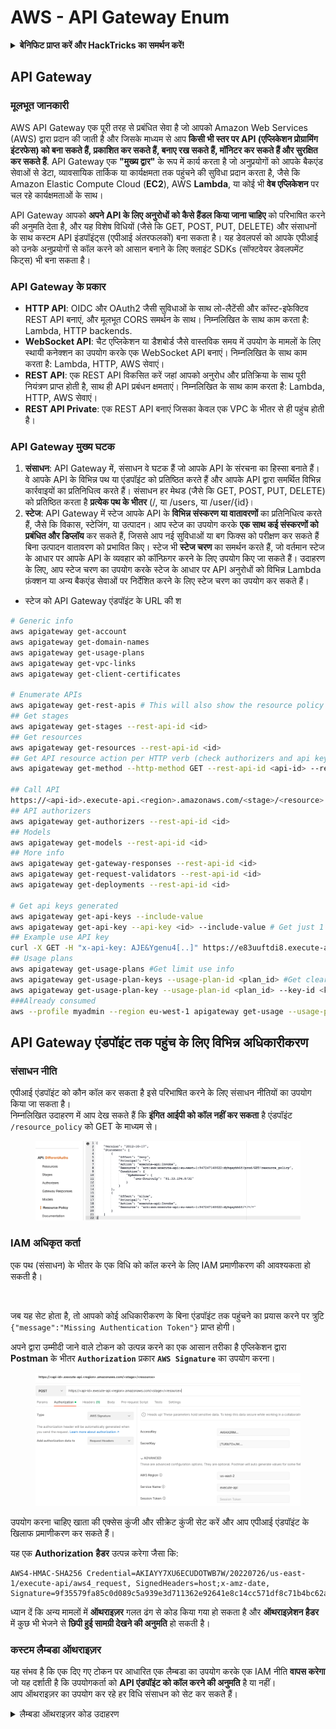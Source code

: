 # AWS - API Gateway Enum

<details>

<summary><strong>बेनिफिट प्राप्त करें और HackTricks का समर्थन करें!</strong></summary>

* यदि आप अपनी कंपनी को HackTricks में विज्ञापित करना चाहते हैं या यदि आप PEASS के नवीनतम संस्करण देखना चाहते हैं या HackTricks को PDF में डाउनलोड करना चाहते हैं, तो [**सदस्यता योजनाएं**](https://github.com/sponsors/carlospolop) देखें!
* [**आधिकारिक PEASS & HackTricks स्वैग**](https://peass.creator-spring.com) प्राप्त करें
* [**The PEASS Family**](https://opensea.io/collection/the-peass-family) की खोज करें, हमारा विशेष [**NFTs**](https://opensea.io/collection/the-peass-family) संग्रह
* **शामिल हों** 💬 [**Discord समूह**](https://discord.gg/hRep4RUj7f) या [**टेलीग्राम समूह**](https://t.me/peass) में या **Twitter** 🐦 [**@carlospolopm**](https://twitter.com/carlospolopm)** का** **अनुसरण** करें।**
* **अपने हैकिंग ट्रिक्स को** [**HackTricks**](https://github.com/carlospolop/hacktricks) और [**HackTricks Cloud**](https://github.com/carlospolop/hacktricks-cloud) github repos में PR जमा करके साझा करें।

</details>

## API Gateway

### मूलभूत जानकारी

AWS API Gateway एक पूरी तरह से प्रबंधित सेवा है जो आपको Amazon Web Services (AWS) द्वारा प्रदान की जाती है और जिसके माध्यम से आप **किसी भी स्तर पर API (एप्लिकेशन प्रोग्रामिंग इंटरफेस) को बना सकते हैं, प्रकाशित कर सकते हैं, बनाए रख सकते हैं, मॉनिटर कर सकते हैं और सुरक्षित कर सकते हैं**. API Gateway एक **"मुख्य द्वार"** के रूप में कार्य करता है जो अनुप्रयोगों को आपके बैकएंड सेवाओं से डेटा, व्यावसायिक तार्किक या कार्यक्षमता तक पहुंचने की सुविधा प्रदान करता है, जैसे कि Amazon Elastic Compute Cloud (**EC2**), AWS **Lambda**, या कोई भी **वेब एप्लिकेशन** पर चल रहे कार्यक्षमताओं के साथ।

API Gateway आपको **अपने API के लिए अनुरोधों को कैसे हैंडल किया जाना चाहिए** को परिभाषित करने की अनुमति देता है, और यह विशेष विधियों (जैसे कि GET, POST, PUT, DELETE) और संसाधनों के साथ कस्टम API इंडपॉइंट्स (एपीआई अंतरफलकों) बना सकता है। यह डेवलपर्स को आपके एपीआई को उनके अनुप्रयोगों से कॉल करने को आसान बनाने के लिए क्लाइंट SDKs (सॉफ्टवेयर डेवलपमेंट किट्स) भी बना सकता है।

### API Gateway के प्रकार

* **HTTP API**: OIDC और OAuth2 जैसी सुविधाओं के साथ लो-लैटेंसी और कॉस्ट-इफेक्टिव REST API बनाएं, और मूलभूत CORS समर्थन के साथ। निम्नलिखित के साथ काम करता है: Lambda, HTTP backends.
* **WebSocket API**: चैट एप्लिकेशन या डैशबोर्ड जैसे वास्तविक समय में उपयोग के मामलों के लिए स्थायी कनेक्शन का उपयोग करके एक WebSocket API बनाएं। निम्नलिखित के साथ काम करता है: Lambda, HTTP, AWS सेवाएं।
* **REST API**: एक REST API विकसित करें जहां आपको अनुरोध और प्रतिक्रिया के साथ पूरी नियंत्रण प्राप्त होती है, साथ ही API प्रबंधन क्षमताएं। निम्नलिखित के साथ काम करता है: Lambda, HTTP, AWS सेवाएं।
* **REST API Private**: एक REST API बनाएं जिसका केवल एक VPC के भीतर से ही पहुंच होती है।

### API Gateway मुख्य घटक

1. **संसाधन**: API Gateway में, संसाधन वे घटक हैं जो आपके API के संरचना का हिस्सा बनाते हैं। वे आपके API के विभिन्न पथ या एंडपॉइंट को प्रतिष्ठित करते हैं और आपके API द्वारा समर्थित विभिन्न कार्रवाइयों का प्रतिनिधित्व करते हैं। संसाधन हर मेथड (जैसे कि GET, POST, PUT, DELETE) को प्रतिष्ठित करता है **प्रत्येक पथ के भीतर** (/, या /users, या /user/{id}।
2. **स्टेज**: API Gateway में स्टेज आपके API के **विभिन्न संस्करण या वातावरणों** का प्रतिनिधित्व करते हैं, जैसे कि विकास, स्टेजिंग, या उत्पादन। आप स्टेज का उपयोग करके **एक साथ कई संस्करणों को प्रबंधित और डिप्लॉय** कर सकते हैं, जिससे आप नई सुविधाओं या बग फिक्स को परीक्षण कर सकते हैं बिना उत्पादन वातावरण को प्रभावित किए। स्टेज भी **स्टेज चरण** का समर्थन करते हैं, जो वर्तमान स्टेज के आधार पर आपके API के व्यवहार को कॉन्फ़िगर करने के लिए उपयोग किए जा सकते हैं। उदाहरण के लिए, आप स्टेज चरण का उपयोग करके स्टेज के आधार पर API अनुरोधों को विभिन्न Lambda फ़ंक्शन या अन्य बैकएंड सेवाओं पर निर्देशित करने के लिए स्टेज चरण का उपयोग कर सकते हैं।
* स्टेज को API Gateway एंडपॉइंट के URL की श
```bash
# Generic info
aws apigateway get-account
aws apigateway get-domain-names
aws apigateway get-usage-plans
aws apigateway get-vpc-links
aws apigateway get-client-certificates

# Enumerate APIs
aws apigateway get-rest-apis # This will also show the resource policy (if any)
## Get stages
aws apigateway get-stages --rest-api-id <id>
## Get resources
aws apigateway get-resources --rest-api-id <id>
## Get API resource action per HTTP verb (check authorizers and api key required)
aws apigateway get-method --http-method GET --rest-api-id <api-id> --resource-id <resource-id>

## Call API
https://<api-id>.execute-api.<region>.amazonaws.com/<stage>/<resource>
## API authorizers
aws apigateway get-authorizers --rest-api-id <id>
## Models
aws apigateway get-models --rest-api-id <id>
## More info
aws apigateway get-gateway-responses --rest-api-id <id>
aws apigateway get-request-validators --rest-api-id <id>
aws apigateway get-deployments --rest-api-id <id>

# Get api keys generated
aws apigateway get-api-keys --include-value
aws apigateway get-api-key --api-key <id> --include-value # Get just 1
## Example use API key
curl -X GET -H "x-api-key: AJE&Ygenu4[..]" https://e83uuftdi8.execute-api.us-east-1.amazonaws.com/dev/test
## Usage plans
aws apigateway get-usage-plans #Get limit use info
aws apigateway get-usage-plan-keys --usage-plan-id <plan_id> #Get clear text values of api keys
aws apigateway get-usage-plan-key --usage-plan-id <plan_id> --key-id <key_id>
###Already consumed
aws --profile myadmin --region eu-west-1 apigateway get-usage --usage-plan-id <plan_id> --start-date 2023-07-01 --end-date 2023-07-12
```
## API Gateway एंडपॉइंट तक पहुंच के लिए विभिन्न अधिकारीकरण

### संसाधन नीति

एपीआई एंडपॉइंट को कौन कॉल कर सकता है इसे परिभाषित करने के लिए संसाधन नीतियों का उपयोग किया जा सकता है।\
निम्नलिखित उदाहरण में आप देख सकते हैं कि **इंगित आईपी को कॉल नहीं कर सकता** है एंडपॉइंट `/resource_policy` को GET के माध्यम से।

<figure><img src="../../../.gitbook/assets/image (92) (1) (1).png" alt=""><figcaption></figcaption></figure>

### IAM अधिकृत कर्ता

एक पथ (संसाधन) के भीतर के एक विधि को कॉल करने के लिए IAM प्रमाणीकरण की आवश्यकता हो सकती है।

<figure><img src="https://lh3.googleusercontent.com/GGx-kfqNXu6zMqGidnO8_eR88fYPpJG-wNuBBnedAJntiRUEPTEScl7OvWthGYRiI_msYCdC6oBFvJc827Tb4-4UogxpOyrEXyst-8IDzP9DC2NOtXSY7w58L0baCAcBQjSyvBhJREvWWCtiboNYPSKuEw=s2048" alt=""><figcaption></figcaption></figure>

जब यह सेट होता है, तो आपको कोई अधिकारीकरण के बिना एंडपॉइंट तक पहुंचने का प्रयास करने पर त्रुटि `{"message":"Missing Authentication Token"}` प्राप्त होगी।

अपने द्वारा उम्मीदी जाने वाले टोकन को उत्पन्न करने का एक आसान तरीका है एप्लिकेशन द्वारा **Postman** के भीतर **`Authorization`** प्रकार **`AWS Signature`** का उपयोग करना।

<figure><img src="../../../.gitbook/assets/image (3) (1) (3).png" alt=""><figcaption></figcaption></figure>

उपयोग करना चाहिए खाता की एक्सेस कुंजी और सीक्रेट कुंजी सेट करें और आप एपीआई एंडपॉइंट के खिलाफ प्रमाणीकरण कर सकते हैं।

यह एक **Authorization** **हैडर** उत्पन्न करेगा जैसा कि:
```
AWS4-HMAC-SHA256 Credential=AKIAYY7XU6ECUDOTWB7W/20220726/us-east-1/execute-api/aws4_request, SignedHeaders=host;x-amz-date, Signature=9f35579fa85c0d089c5a939e3d711362e92641e8c14cc571df8c71b4bc62a5c2
```
ध्यान दें कि अन्य मामलों में **ऑथराइज़र** गलत ढंग से कोड किया गया हो सकता है और **ऑथराइज़ेशन हैडर** में कुछ भी भेजने से **छिपी हुई सामग्री देखने की अनुमति** हो सकती है।

### कस्टम लैम्बडा ऑथराइज़र

यह संभव है कि एक दिए गए टोकन पर आधारित एक लैम्बडा का उपयोग करके एक IAM नीति **वापस करेगा** जो यह दर्शाती है कि उपयोगकर्ता को **API एंडपॉइंट को कॉल करने की अनुमति** है या नहीं।\
आप ऑथराइज़र का उपयोग कर रहे हर विधि संसाधन को सेट कर सकते हैं।

<details>

<summary>लैम्बडा ऑथराइज़र कोड उदाहरण</summary>
```python
import json

def lambda_handler(event, context):
token = event['authorizationToken']
method_arn = event['methodArn']

if not token:
return {
'statusCode': 401,
'body': 'Unauthorized'
}

try:
# Replace this with your own token validation logic
if token == "your-secret-token":
return generate_policy('user', 'Allow', method_arn)
else:
return generate_policy('user', 'Deny', method_arn)
except Exception as e:
print(e)
return {
'statusCode': 500,
'body': 'Internal Server Error'
}

def generate_policy(principal_id, effect, resource):
policy = {
'principalId': principal_id,
'policyDocument': {
'Version': '2012-10-17',
'Statement': [
{
'Action': 'execute-api:Invoke',
'Effect': effect,
'Resource': resource
}
]
}
}
return policy
```
</details>

इसे इस तरह से कॉल करें:

<pre class="language-bash" data-overflow="wrap"><code class="lang-bash"><strong>curl "https://jhhqafgh6f.execute-api.eu-west-1.amazonaws.com/prod/custom_auth" -H 'Authorization: आपका-गुप्त-टोकन'
</strong></code></pre>

{% hint style="warning" %}
लैम्बडा कोड के आधार पर, यह अधिकृतता संकेत संक्रमित हो सकती है
{% endhint %}

ध्यान दें कि यदि एक **निषेध नीति उत्पन्न और वापसी** की जाती है तो API Gateway द्वारा वापसी की गई त्रुटि है: `{"Message":"User is not authorized to access this resource with an explicit deny"}`

इस तरह से आप **इस अधिकृतता** की पहचान कर सकते हैं।

### आवश्यक API कुंजी

यह संभव है कि API अंत-बिंदु सेट करना संभव हो, जिसे संपर्क करने के लिए **एक मान्य API कुंजी** की आवश्यकता होती है।

<figure><img src="../../../.gitbook/assets/image (92) (1).png" alt=""><figcaption></figcaption></figure>

API Gateway पोर्टल में API कुंजी उत्पन्न करना संभव है और यह भी सेट करना संभव है कि यह कितना उपयोग किया जा सकता है (सेकंड में अनुरोधों के आधार पर और महीने में अनुरोधों के आधार पर)।

एक API कुंजी को काम करने के लिए, आपको इसे एक **उपयोग योजना** में जोड़ना होगा, इस उपयोग योजना को **API स्टेज** में जोड़ना होगा और संबंधित API स्टेज को **एक विधि थ्रॉटलिंग** कॉन्फ़िगर करनी चाहिए जो API कुंजी की आवश्यकता रखती है:

<figure><img src="../../../.gitbook/assets/image (1) (1) (1) (1) (1).png" alt=""><figcaption></figcaption></figure>

## अप्रमाणित पहुँच

{% content-ref url="../aws-unauthenticated-enum-access/aws-api-gateway-unauthenticated-enum.md" %}
[aws-api-gateway-unauthenticated-enum.md](../aws-unauthenticated-enum-access/aws-api-gateway-unauthenticated-enum.md)
{% endcontent-ref %}

## Privesc

{% content-ref url="../aws-privilege-escalation/aws-apigateway-privesc.md" %}
[aws-apigateway-privesc.md](../aws-privilege-escalation/aws-apigateway-privesc.md)
{% endcontent-ref %}

## पोस्ट एक्सप्लोइटेशन

{% content-ref url="../aws-post-exploitation/aws-api-gateway-post-exploitation.md" %}
[aws-api-gateway-post-exploitation.md](../aws-post-exploitation/aws-api-gateway-post-exploitation.md)
{% endcontent-ref %}

### स्थायित्व

{% content-ref url="../aws-persistence/aws-api-gateway-persistence.md" %}
[aws-api-gateway-persistence.md](../aws-persistence/aws-api-gateway-persistence.md)
{% endcontent-ref %}

<details>

<summary><strong>हैकट्रिक्स का समर्थन करें और लाभ प्राप्त करें!</strong></summary>

* यदि आप अपनी कंपनी को **हैकट्रिक्स में विज्ञापित करना चाहते हैं** या यदि आप **PEASS के नवीनतम संस्करण को देखना चाहते हैं या HackTricks को PDF में डाउनलोड करना चाहते हैं** तो [**सदस्यता योजनाएं**](https://github.com/sponsors/carlospolop) देखें!
* [**आधिकारिक PEASS और HackTricks swag**](https://peass.creator-spring.com) प्राप्त करें
* [**The PEASS Family**](https://opensea.io/collection/the-peass-family) की खोज करें, हमारा एकल [**NFTs**](https://opensea.io/collection/the-peass-family) संग्रह
* **शामिल हों** 💬 [**Discord समूह**](https://discord.gg/hRep4RUj7f) या [**टेलीग्राम समूह**](https://t.me/peass) या मुझे **ट्विटर** 🐦 [**@carlospolopm**](https://twitter.com/carlospolopm)** का** **अनुसरण करें।**
* **अपने हैकिंग ट्रिक्स साझा करें,** [**HackTricks**](https://github.com/carlospolop/hacktricks) और [**HackTricks Cloud**](https://github.com/carlospolop/hacktricks-cloud) github repos में PR जमा करके।

</details>
